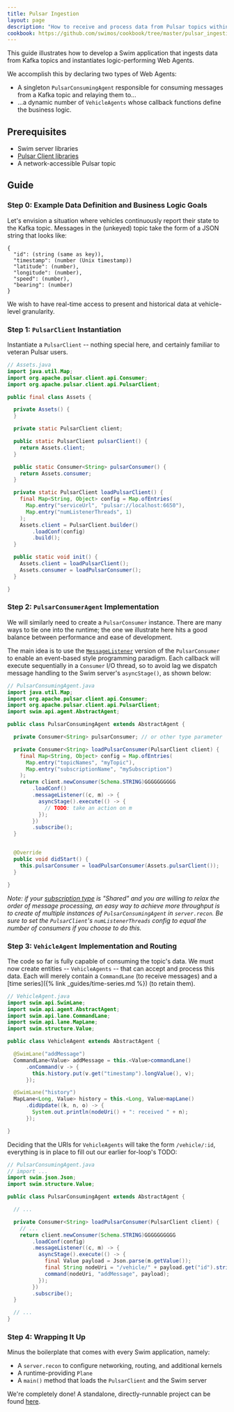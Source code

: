 ```yaml
---
title: Pulsar Ingestion
layout: page
description: "How to receive and process data from Pulsar topics within Web Agents"
cookbook: https://github.com/swimos/cookbook/tree/master/pulsar_ingestion
---
```


This guide illustrates how to develop a Swim application that ingests data from Kafka topics and instantiates logic-performing Web Agents.

We accomplish this by declaring two types of Web Agents:

- A singleton `PulsarConsumingAgent` responsible for consuming messages from a Kafka topic and relaying them to...
- ...a dynamic number of `VehicleAgents` whose callback functions define the business logic.

## Prerequisites

- Swim server libraries
- [Pulsar Client libraries](https://mvnrepository.com/artifact/org.apache.pulsar/pulsar-client)
- A network-accessible Pulsar topic

## Guide

### Step 0: Example Data Definition and Business Logic Goals

Let's envision a situation where vehicles continuously report their state to the Kafka topic.
Messages in the (unkeyed) topic take the form of a JSON string that looks like:

```
{
  "id": (string (same as key)),
  "timestamp": (number (Unix timestamp))
  "latitude": (number),
  "longitude": (number),
  "speed": (number),
  "bearing": (number)
}
```

We wish to have real-time access to present and historical data at vehicle-level granularity.

### Step 1: `PulsarClient` Instantiation

Instantiate a `PulsarClient` -- nothing special here, and certainly familiar to veteran Pulsar users.

```java
// Assets.java
import java.util.Map;
import org.apache.pulsar.client.api.Consumer;
import org.apache.pulsar.client.api.PulsarClient;

public final class Assets {

  private Assets() {
  }

  private static PulsarClient client;

  public static PulsarClient pulsarClient() {
    return Assets.client;
  }

  public static Consumer<String> pulsarConsumer() {
    return Assets.consumer;
  }

  private static PulsarClient loadPulsarClient() {
    final Map<String, Object> config = Map.ofEntries(
      Map.entry("serviceUrl", "pulsar://localhost:6650"),
      Map.entry("numListenerThreads", 1)
    );
    Assets.client = PulsarClient.builder()
        .loadConf(config)
        .build();
  }

  public static void init() {
    Assets.client = loadPulsarClient();
    Assets.consumer = loadPulsarConsumer();
  }

}
```

### Step 2: `PulsarConsumerAgent` Implementation

We will similarly need to create a `PulsarConsumer` instance.
There are many ways to tie one into the runtime; the one we illustrate here hits a good balance between performance and ease of development.

The main idea is to use the [`MessageListener`](https://pulsar.apache.org/docs/3.1.x/client-libraries-consumers/#create-a-consumer-with-a-message-listener) version of the `PulsarConsumer` to enable an event-based style programming paradigm.
Each callback will execute sequentially in a `Consumer` I/O thread, so to avoid lag we dispatch message handling to the Swim server's `asyncStage()`, as shown below:

```java
// PulsarConsumingAgent.java
import java.util.Map;
import org.apache.pulsar.client.api.Consumer;
import org.apache.pulsar.client.api.PulsarClient;
import swim.api.agent.AbstractAgent;

public class PulsarConsumingAgent extends AbstractAgent {

  private Consumer<String> pulsarConsumer; // or other type parameter

  private Consumer<String> loadPulsarConsumer(PulsarClient client) {
    final Map<String, Object> config = Map.ofEntries(
      Map.entry("topicNames", "myTopic"),
      Map.entry("subscriptionName", "mySubscription")
    );
    return client.newConsumer(Schema.STRING)GGGGGGGGGG
        .loadConf()
        .messageListener((c, m) -> {
          asyncStage().execute(() -> {
            // TODO: take an action on m
          });
        })
        .subscribe();
  }


  @Override
  public void didStart() {
    this.pulsarConsumer = loadPulsarConsumer(Assets.pulsarClient());
  }

}
```

_Note: if your [subscription type](https://pulsar.apache.org/docs/3.1.x/concepts-messaging/#subscription-types) is "Shared" and you are willing to relax the order of message processing, an easy way to achieve more throughput is to create of multiple instances of `PulsarConsumingAgent` in `server.recon`. Be sure to set the `PulsarClient`'s `numListenerThreads` config to equal the number of consumers if you choose to do this._

### Step 3: `VehicleAgent` Implementation and Routing

The code so far is fully capable of consuming the topic's data.
We must now create entities -- `VehicleAgents` -- that can accept and process this data.
Each will merely contain a `CommandLane` (to receive messages) and a [time series]({% link _guides/time-series.md %}) (to retain them).

```java
// VehicleAgent.java
import swim.api.SwimLane;
import swim.api.agent.AbstractAgent;
import swim.api.lane.CommandLane;
import swim.api.lane.MapLane;
import swim.structure.Value;

public class VehicleAgent extends AbstractAgent {

  @SwimLane("addMessage")
  CommandLane<Value> addMessage = this.<Value>commandLane()
      .onCommand(v -> {
        this.history.put(v.get("timestamp").longValue(), v);
      });

  @SwimLane("history")
  MapLane<Long, Value> history = this.<Long, Value>mapLane()
      .didUpdate((k, n, o) -> {
        System.out.println(nodeUri() + ": received " + n);
      });

}
```

Deciding that the URIs for `VehicleAgents` will take the form `/vehicle/:id`, everything is in place to fill out our earlier for-loop's TODO:

```java
// PulsarConsumingAgent.java
// import ...
import swim.json.Json;
import swim.structure.Value;

public class PulsarConsumingAgent extends AbstractAgent {

  // ...

  private Consumer<String> loadPulsarConsumer(PulsarClient client) {
    // ...
    return client.newConsumer(Schema.STRING)GGGGGGGGGG
        .loadConf(config)
        .messageListener((c, m) -> {
          asyncStage().execute(() -> {
            final Value payload = Json.parse(m.getValue());
            final String nodeUri = "/vehicle/" + payload.get("id").stringValue();
            command(nodeUri, "addMessage", payload);
          });
        })
        .subscribe();
  }

  // ...
}
```

### Step 4: Wrapping It Up

Minus the boilerplate that comes with every Swim application, namely:

- A `server.recon` to configure networking, routing, and additional kernels
- A runtime-providing `Plane`
- A `main()` method that loads the `PulsarClient` and the Swim server

We're completely done! A standalone, directly-runnable project can be found [here](https://github.com/swimos/cookbook/tree/master/pulsar_ingestion).
